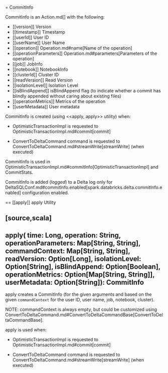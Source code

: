 = CommitInfo

CommitInfo is an Action.md[] with the following:

* [[version]] Version
* [[timestamp]] Timestamp
* [[userId]] User ID
* [[userName]] User Name
* [[operation]] Operation.md#name[Name of the operation]
* [[operationParameters]] Operation.md#parameters[Parameters of the operation]
* [[job]] JobInfo
* [[notebook]] NotebookInfo
* [[clusterId]] Cluster ID
* [[readVersion]] Read Version
* [[isolationLevel]] Isolation Level
* [[isBlindAppend]] isBlindAppend flag (to indicate whether a commit has blindly appended without caring about existing files)
* [[operationMetrics]] Metrics of the operation
* [[userMetadata]] User metadata

CommitInfo is created (using <<apply, apply>> utility) when:

* OptimisticTransactionImpl is requested to OptimisticTransactionImpl.md#commit[commit]

* ConvertToDeltaCommand command is requested to ConvertToDeltaCommand.md#streamWrite[streamWrite] (when executed)

CommitInfo is used in OptimisticTransactionImpl.md#commitInfo[OptimisticTransactionImpl] and CommitStats.

CommitInfo is added (_logged_) to a Delta log only for DeltaSQLConf.md#commitInfo.enabled[spark.databricks.delta.commitInfo.enabled] configuration enabled.

== [[apply]] apply Utility

[source,scala]
----
apply(
  time: Long,
  operation: String,
  operationParameters: Map[String, String],
  commandContext: Map[String, String],
  readVersion: Option[Long],
  isolationLevel: Option[String],
  isBlindAppend: Option[Boolean],
  operationMetrics: Option[Map[String, String]],
  userMetadata: Option[String]): CommitInfo
----

apply creates a CommitInfo (for the given arguments and based on the given `commandContext` for the user ID, user name, job, notebook, cluster).

NOTE: commandContext is always empty, but could be customized using ConvertToDeltaCommand.md#ConvertToDeltaCommandBase[ConvertToDeltaCommandBase].

apply is used when:

* OptimisticTransactionImpl is requested to OptimisticTransactionImpl.md#commit[commit]

* ConvertToDeltaCommand command is requested to ConvertToDeltaCommand.md#streamWrite[streamWrite] (when executed)
